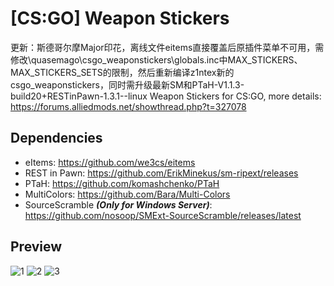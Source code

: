 # [CS:GO] Weapon Stickers
更新：斯德哥尔摩Major印花，离线文件eitems直接覆盖后原插件菜单不可用，需修改\quasemago\csgo_weaponstickers\globals.inc中MAX_STICKERS、MAX_STICKERS_SETS的限制，然后重新编译z1ntex新的csgo_weaponstickers，同时需升级最新SM和PTaH-V1.1.3-build20+RESTinPawn-1.3.1--linux
Weapon Stickers for CS:GO, more details: https://forums.alliedmods.net/showthread.php?t=327078

## Dependencies
- eItems: https://github.com/we3cs/eitems
- REST in Pawn: https://github.com/ErikMinekus/sm-ripext/releases
- PTaH: https://github.com/komashchenko/PTaH
- MultiColors: https://github.com/Bara/Multi-Colors
- SourceScramble ***(Only for Windows Server)***: https://github.com/nosoop/SMExt-SourceScramble/releases/latest

## Preview
![1](/__git/imgs/1.jpg)
![2](/__git/imgs/2.png)
![3](/__git/imgs/3.png)
